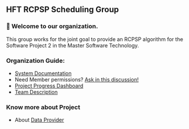 ## HFT RCPSP Scheduling Group

### 👋 Welcome to our organization.

This group works for the joint goal to provide an RCPSP algorithm for the Software Project 2 in the Master Software Technology.

### Organization Guide:

* [System Documentation](https://github.com/hft-rcpsp-scheduling/.github/tree/main/models)
* Need Member permissions? [Ask in this discussion!](https://github.com/hft-rcpsp-scheduling/.github/discussions/2)
* [Project Progress Dashboard](https://github.com/orgs/hft-rcpsp-scheduling/projects/1)
* [Team Description](https://github.com/orgs/hft-rcpsp-scheduling/teams)

### Know more about Project

* About [Data Provider](https://github.com/hft-rcpsp-scheduling/rcpsp-data-provider)
